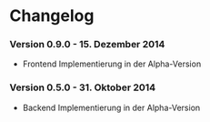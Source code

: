 Changelog
=====================

### Version 0.9.0 - 15. Dezember 2014

* Frontend Implementierung in der Alpha-Version

### Version 0.5.0 - 31. Oktober 2014

* Backend Implementierung in der Alpha-Version


